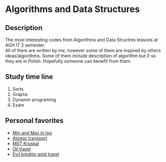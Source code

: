 # Algorithms and Data Structures

## Description

The most interesting codes from Algorithms and Data Structres lessons at AGH IT 2 semester.<br>
All of them are written by me, however some of them are inspired by others ideas/algorithms. Some of them include description of algorithm but if so they are in Polish. Hopefully someone can benefit from them.

## Study time line

1. Sorts
2. Graphs
3. Dynamin programing
4. Exam

## Personal favorites

* [Min and Max in log](sorts/min&max_in_log.py)
* [Atomic transport](graphs/atomic_transport.py)
* [MST Kruskal](graphs/mst_kruskal.py)
* [Oil travel](dynamic_programming/oil_travel.py)
* [Evil knights gold travel](exam/egz1A.py)